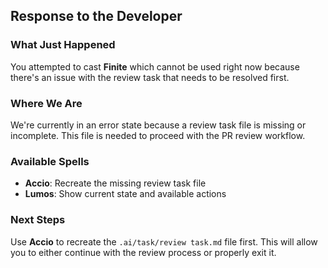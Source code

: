 ## Response to the Developer

### What Just Happened

You attempted to cast **Finite** which cannot be used right now because there's an issue with the review task that needs to be resolved first.

### Where We Are

We're currently in an error state because a review task file is missing or incomplete. This file is needed to proceed with the PR review workflow.

### Available Spells

- **Accio**: Recreate the missing review task file
- **Lumos**: Show current state and available actions

### Next Steps

Use **Accio** to recreate the `.ai/task/review task.md` file first. This will allow you to either continue with the review process or properly exit it.
